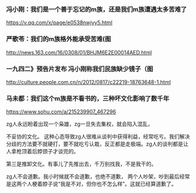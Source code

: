 ### 冯小刚：我们是一个善于忘记的m族，还是我们m族遭遇太多苦难了
https://v.qq.com/x/page/e0538nwjyy5.html

### 严歌苓：我们的m族格外能承受苦难(图
http://news.163.com/16/0308/01/BHJM6E2E00014AED.html

### 一九四二》预告片发布  冯小刚称我们民族缺少镜子（图
http://culture.people.com.cn/n/2012/0817/c22219-18763648-1.html

### 马未都：我们这个m族是不看书的，三种坏文化影响了数千年
https://www.sohu.com/a/215239907_467296

zg人永远盼着出现一个枭雄，zg一旦失去集权，就会陷入混乱，

不妥协的文化。
这种心态导致zg人很难从谈判中获得利益，经常吃亏。我们解决分歧的方法要不就硬打，要不就吃亏认栽，反正都是走极端。zg人的谈判都是让人拿枪顶着后脖颈子才谈完的。

第三是推卸文化。有事儿了先推出去，千万别找我，不是我干的。

zg人不会道歉。我小时候就不会道歉，也绝不道歉，
两个人吵架，吵到最后经常是这两个人梗着脖子说“我是不对，但你也不怎么样”。这就已经算道歉了。
